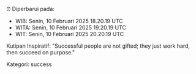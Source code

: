 ⏰ Diperbarui pada:
- WIB: Senin, 10 Februari 2025 18.20.19 UTC
- WITA: Senin, 10 Februari 2025 19.20.19 UTC
- WIT: Senin, 10 Februari 2025 20.20.19 UTC

Kutipan Inspiratif:
"Successful people are not gifted; they just work hard, then succeed on purpose."


Kategori: success

